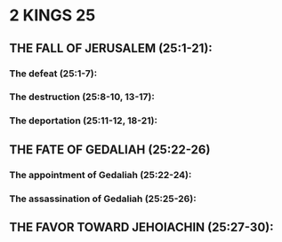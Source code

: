 ---
---
# 2 KINGS 25 
## THE FALL OF JERUSALEM (25:1-21): 
###  The defeat (25:1-7): 
###  The destruction (25:8-10, 13-17): 
###  The deportation (25:11-12, 18-21): 
## THE FATE OF GEDALIAH (25:22-26) 
###  The appointment of Gedaliah (25:22-24): 
###  The assassination of Gedaliah (25:25-26): 
## THE FAVOR TOWARD JEHOIACHIN (25:27-30): 
